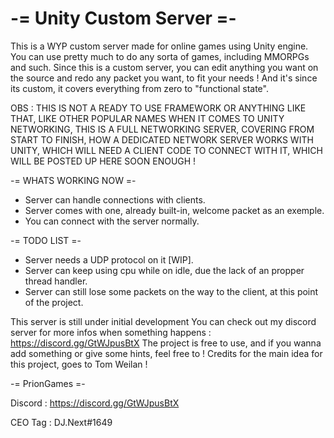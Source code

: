 # -= Unity Custom Server =- 
This is a WYP custom server made for online games using Unity engine.
You can use pretty much to do any sorta of games, including MMORPGs and such.
Since this is a custom server, you can edit anything you want on the source and redo any packet you want,
to fit your needs !
And it's since its custom, it covers everything from zero to "functional state".

OBS : THIS IS NOT A READY TO USE FRAMEWORK OR ANYTHING LIKE THAT, LIKE OTHER POPULAR NAMES WHEN IT COMES TO UNITY NETWORKING,
THIS IS A FULL NETWORKING SERVER, COVERING FROM START TO FINISH, HOW A DEDICATED NETWORK SERVER WORKS WITH UNITY, WHICH WILL NEED 
A CLIENT CODE TO CONNECT WITH IT, WHICH WILL BE POSTED UP HERE SOON ENOUGH !

-= WHATS WORKING NOW =-
- Server can handle connections with clients.
- Server comes with one, already built-in, welcome packet as an exemple.
- You can connect with the server normally.


-= TODO LIST =-
- Server needs a UDP protocol on it [WIP].
- Server can keep using cpu while on idle, due the lack of an propper thread handler.
- Server can still lose some packets on the way to the client, at this point of the project.


This server is still under initial development 
You can check out my discord server for more infos when something happens : https://discord.gg/GtWJpusBtX
The project is free to use, and if you wanna add something or give some hints, feel free to !
Credits for the main idea for this project, goes to Tom Weilan !

-= PrionGames =- 

Discord : https://discord.gg/GtWJpusBtX

CEO Tag : DJ.Next#1649
